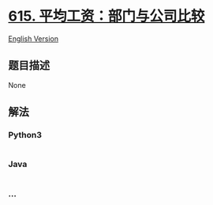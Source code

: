 # [615. 平均工资：部门与公司比较](https://leetcode-cn.com/problems/average-salary-departments-vs-company)

[English Version](/solution/0600-0699/0615.Average%20Salary%3A%20Departments%20VS%20Company/README_EN.md)

## 题目描述

<!-- 这里写题目描述 -->

None

## 解法

<!-- 这里可写通用的实现逻辑 -->

<!-- tabs:start -->

### **Python3**

<!-- 这里可写当前语言的特殊实现逻辑 -->

```python

```

### **Java**

<!-- 这里可写当前语言的特殊实现逻辑 -->

```java

```

### **...**

```

```

<!-- tabs:end -->
